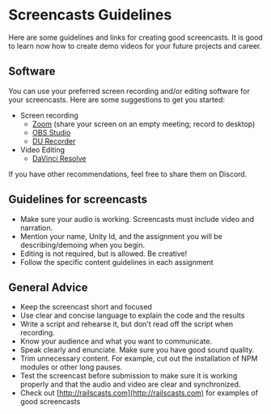 # Screencasts Guidelines

Here are some guidelines and links for creating good screencasts. It is good to learn now how to create demo videos for your future projects and career.

## Software

You can use your preferred screen recording and/or editing software for your screencasts. Here are some suggestions to get you started:

* Screen recording
  * [Zoom](https://ncsu.zoom.us/) (share your screen on an empty meeting; record to desktop)
  * [OBS Studio](https://obsproject.com/)
  * [DU Recorder](https://www.du-recorder.com/)
* Video Editing
  * [DaVinci Resolve](https://www.blackmagicdesign.com/nz/products/davinciresolve/)

If you have other recommendations, feel free to share them on Discord.

## Guidelines for screencasts

* Make sure your audio is working. Screencasts must include video and narration.
* Mention your name, Unity Id, and the assignment you will be describing/demoing when you begin.
* Editing is not required, but is allowed. Be creative!
* Follow the specific content guidelines in each assignment


## General Advice

* Keep the screencast short and focused
* Use clear and concise language to explain the code and the results
* Write a script and rehearse it, but don't read off the script when recording.
* Know your audience and what you want to communicate.
* Speak clearly and enunciate. Make sure you have good sound quality.
* Trim unnecessary content. For example, cut out the installation of NPM modules or other long pauses.
* Test the screencast before submission to make sure it is working properly and that the audio and video are clear and synchronized.
* Check out [http://railscasts.com](http://railscasts.com) for examples of good screencasts
